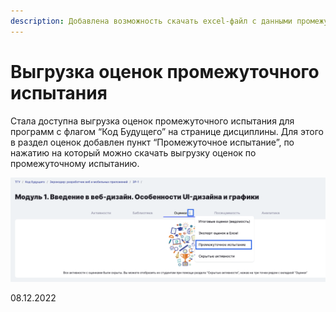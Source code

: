 ```yaml
---
description: Добавлена возможность скачать excel-файл с данными промежуточного испытания
---
```


# Выгрузка оценок промежуточного испытания

Стала доступна выгрузка оценок промежуточного испытания для программ с флагом “Код Будущего” на странице дисциплины. Для этого в раздел оценок добавлен пункт “Промежуточное испытание”, по нажатию на который можно скачать выгрузку оценок по промежуточному испытанию.

![](<../../.gitbook/assets/image (112).png>)

08.12.2022
